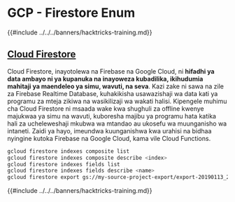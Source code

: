 # GCP - Firestore Enum

{{#include ../../../banners/hacktricks-training.md}}

## [Cloud Firestore](https://cloud.google.com/sdk/gcloud/reference/firestore/)

Cloud Firestore, inayotolewa na Firebase na Google Cloud, ni **hifadhi ya data ambayo ni ya kupanuka na inayoweza kubadilika, ikihudumia mahitaji ya maendeleo ya simu, wavuti, na seva**. Kazi zake ni sawa na zile za Firebase Realtime Database, kuhakikisha usawazishaji wa data kati ya programu za mteja zikiwa na wasikilizaji wa wakati halisi. Kipengele muhimu cha Cloud Firestore ni msaada wake kwa shughuli za offline kwenye majukwaa ya simu na wavuti, kuboresha majibu ya programu hata katika hali za ucheleweshaji mkubwa wa mtandao au ukosefu wa muunganisho wa intaneti. Zaidi ya hayo, imeundwa kuunganishwa kwa urahisi na bidhaa nyingine kutoka Firebase na Google Cloud, kama vile Cloud Functions.
```bash
gcloud firestore indexes composite list
gcloud firestore indexes composite describe <index>
gcloud firestore indexes fields list
gcloud firestore indexes fields describe <name>
gcloud firestore export gs://my-source-project-export/export-20190113_2109 --collection-ids='cameras','radios'
```
{{#include ../../../banners/hacktricks-training.md}}
